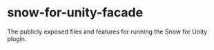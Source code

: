 # snow-for-unity-facade
The publicly exposed files and features for running the Snow for Unity plugin.
